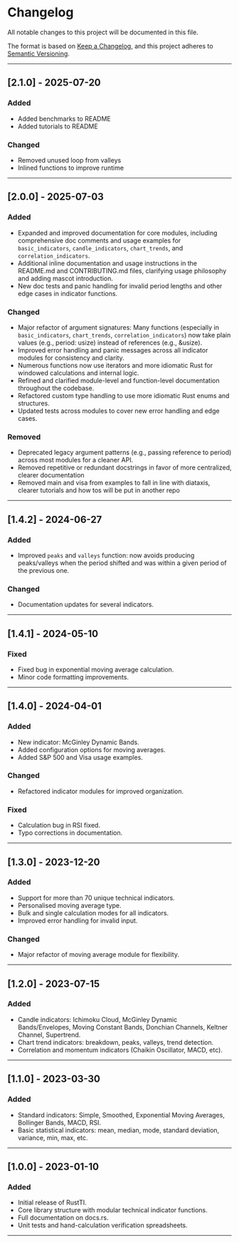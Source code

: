 # Changelog

All notable changes to this project will be documented in this file.

The format is based on [Keep a Changelog](https://keepachangelog.com/en/1.0.0/), and this project adheres to [Semantic Versioning](https://semver.org/spec/v2.0.0.html).

---

## [2.1.0] - 2025-07-20
### Added
- Added benchmarks to README
- Added tutorials to README

### Changed
- Removed unused loop from valleys
- Inlined functions to improve runtime

---

## [2.0.0] - 2025-07-03
### Added
- Expanded and improved documentation for core modules, including comprehensive doc comments and usage examples for `basic_indicators`, `candle_indicators`, `chart_trends`, and `correlation_indicators`.
- Additional inline documentation and usage instructions in the README.md and CONTRIBUTING.md files, clarifying usage philosophy and adding mascot introduction.
- New doc tests and panic handling for invalid period lengths and other edge cases in indicator functions.

### Changed
- Major refactor of argument signatures: Many functions (especially in `basic_indicators`, `chart_trends`, `correlation_indicators`) now take plain values (e.g., period: usize) instead of references (e.g., &usize).
- Improved error handling and panic messages across all indicator modules for consistency and clarity.
- Numerous functions now use iterators and more idiomatic Rust for windowed calculations and internal logic.
- Refined and clarified module-level and function-level documentation throughout the codebase.
- Refactored custom type handling to use more idiomatic Rust enums and structures.
- Updated tests across modules to cover new error handling and edge cases.

### Removed
- Deprecated legacy argument patterns (e.g., passing reference to period) across most modules for a cleaner API.
- Removed repetitive or redundant docstrings in favor of more centralized, clearer documentation
- Removed main and visa from examples to fall in line with diataxis, clearer tutorials and how tos will be put in another repo

---

## [1.4.2] - 2024-06-27
### Added
- Improved `peaks` and `valleys` function: now avoids producing peaks/valleys when the period shifted and was within a given period of the previous one.

### Changed
- Documentation updates for several indicators.

---

## [1.4.1] - 2024-05-10
### Fixed
- Fixed bug in exponential moving average calculation.
- Minor code formatting improvements.

---

## [1.4.0] - 2024-04-01
### Added
- New indicator: McGinley Dynamic Bands.
- Added configuration options for moving averages.
- Added S&P 500 and Visa usage examples.

### Changed
- Refactored indicator modules for improved organization.

### Fixed
- Calculation bug in RSI fixed.
- Typo corrections in documentation.

---

## [1.3.0] - 2023-12-20
### Added
- Support for more than 70 unique technical indicators.
- Personalised moving average type.
- Bulk and single calculation modes for all indicators.
- Improved error handling for invalid input.

### Changed
- Major refactor of moving average module for flexibility.

---

## [1.2.0] - 2023-07-15
### Added
- Candle indicators: Ichimoku Cloud, McGinley Dynamic Bands/Envelopes, Moving Constant Bands, Donchian Channels, Keltner Channel, Supertrend.
- Chart trend indicators: breakdown, peaks, valleys, trend detection.
- Correlation and momentum indicators (Chaikin Oscillator, MACD, etc).

---

## [1.1.0] - 2023-03-30
### Added
- Standard indicators: Simple, Smoothed, Exponential Moving Averages, Bollinger Bands, MACD, RSI.
- Basic statistical indicators: mean, median, mode, standard deviation, variance, min, max, etc.

---

## [1.0.0] - 2023-01-10
### Added
- Initial release of RustTI.
- Core library structure with modular technical indicator functions.
- Full documentation on docs.rs.
- Unit tests and hand-calculation verification spreadsheets.

---
